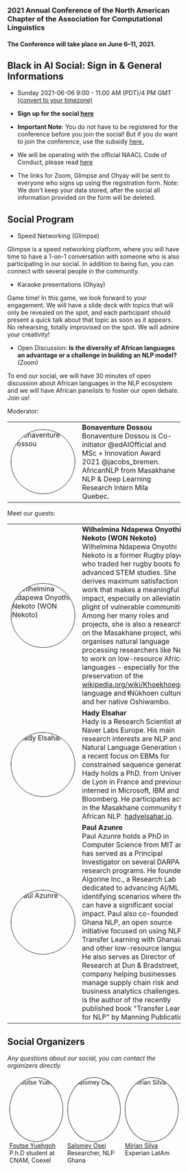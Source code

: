 ### 2021 Annual Conference of the North American Chapter of the Association for Computational Linguistics
#### The Conference will take place on June 6–11, 2021. 

## Black in AI Social: Sign in & General Informations
- Sunday 2021-06-06   9:00 - 11:00 AM (PDT)/4 PM GMT  [(convert to your timezone)](https://www.timeanddate.com/worldclock/converter.html)
- **Sign up for the social <a href="https://forms.gle/W3M69VPu9kVn1oew8" target="_blank">here</a>**

- **Important Note**: You do not have to be registered for the conference before you join the social! But if you do want to join the conference, use the subsidy <a href="https://forms.office.com/Pages/ResponsePage.aspx?id=28am4grn6EidKwihTYoMpX41ACvpRHNMrOJ_vQ5RiqBURUpLUzBXT0RJNUJXU05YUzdITFdZUVJGQi4u" target="_blank">here.</a>

- We will be operating with the official NAACL Code of Conduct, please read <a href="https://www.acm.org/code-of-ethics" target="_blank">here<a/>

- The links for Zoom, Glimpse and Ohyay will be sent to everyone who signs up using the registration form. Note: We don't keep your data stored, after the social all information provided on the form will be deleted.
## Social Program

- Speed Networking (Glimpse)
  
Glimpse is a speed networking platform, where you will have time to have a 1-on-1 conversation with someone who is also participating in our social. In addition to being fun, you can connect with several people in the community.

- Karaoke presentations (Ohyay)

Game time! In this game, we look forward to your engagement. We will have a slide deck with topics that will only be revealed on the spot, and each participant should present a quick talk about that topic as soon as it appears. No rehearsing, totally improvised on the spot. We will admire your creativity! 

- Open Discussion: **Is the diversity of African languages an advantage or a challenge in building an NLP model?** (Zoom)

To end our social, we will have 30 minutes of open discussion about African languages ​​in the NLP ecosystem and we will have African panelists to foster our open debate. Join us! 

Moderator: 

<table>
  <tr>
    <td>
      <img src="https://pbs.twimg.com/profile_images/1398702042525339650/Zc5dA88c_400x400.jpg"        
        alt="Bonaventure Dossou"
        style="width: 150px; height: 150px; object-fit:cover; border-radius: 50%; border: solid 1px;"/>
    </td>
    <td>
      <b>Bonaventure Dossou</b>
      </br>
      Bonaventure Dossou is Co-initiator @edAIOfficial and MSc + Innovation Award 2021 @jacobs_bremen.
      AfricanNLP from Masakhane NLP & Deep Learning Research Intern Mila Quebec. 
    </td>
  </tr>
</table>


Meet our guests: 

<table>
  <tr>
    <td>
      <img src="https://github.com/blackinai/blackinai.github.io/blob/main/bai/src/assets/img/events/Wilhelmina.jpeg?raw=true" alt="Wilhelmina Ndapewa Onyothi Nekoto (WON Nekoto)"
      style="width: 150px; height: 150px; object-fit:cover; border-radius: 50%; border: solid 1px;"/>
    </td>
    <td>
      <b>Wilhelmina Ndapewa Onyothi Nekoto (WON Nekoto)</b>
      </br>
      Wilhelmina Ndapewa Onyothi Nekoto is a former Rugby player, who traded her rugby boots for advanced STEM studies. She derives maximum satisfaction from work that makes a meaningful impact, especially on alleviating the plight of vulnerable communities. Among her many roles and projects, she is also a researcher on the Masakhane project, which organises natural language processing researchers like Nekoto to work on low-resource African languages - especially for the preservation of the <a href="https://en.wikipedia.org/wiki/Khoekhoegowab" target="_blank">wikipedia.org/wiki/Khoekhoegowab</a> language and ǂNūkhoen culture, and her native Oshiwambo.
    </td>
  </tr>
  <tr>
    <td>
      <img src="https://github.com/blackinai/blackinai.github.io/blob/main/bai/src/assets/img/events/Hady.png?raw=true" alt="Hady Elsahar"
      style="width: 150px; height: 150px; object-fit:cover; border-radius: 50%; border: solid 1px"/>
    </td>
    <td>
      <b>Hady Elsahar</b>
      </br>
      Hady is a Research Scientist at Naver Labs Europe. His main research interests are NLP and Natural Language Generation with a recent focus on EBMs for constrained sequence generation. Hady holds a PhD. from Université de Lyon in France and previously interned in Microsoft, IBM and Bloomberg. He participates actively in the Masakhane community for African NLP. <a href="https://www.hadyelsahar.io/" target="_blank">hadyelsahar.io</a>.
    </td>
  </tr><tr>
    <td>  
      <img src="https://github.com/blackinai/blackinai.github.io/blob/main/bai/src/assets/img/events/Paul.jpeg?raw=true" alt="Paul Azunre"
      style="width: 150px; height: 150px; object-fit:cover; border-radius: 50%; border: solid 1px"/>
    </td>
    <td>
      <b>Paul Azunre</b>
      </br>
      Paul Azunre holds a PhD in Computer Science from MIT and has served as a Principal Investigator on several DARPA research programs. He founded Algorine Inc., a Research Lab dedicated to advancing AI/ML and identifying scenarios where they can have a significant social impact. Paul also co-founded Ghana NLP, an open source initiative focused on using NLP and Transfer Learning with Ghanaian and other low-resource languages. He also serves as Director of Research at Dun & Bradstreet, a company helping businesses manage supply chain risk and other business analytics challenges. He is the author of the recently published book "Transfer Learning for NLP" by Manning Publications.
    </td>
  </tr>
</table>

## Social Organizers 

_Any questions about our social, you can contact the organizers directly._

<style>
* {
  box-sizing: border-box;
}
.column {
  float: left;
  width: 33.33%;
  padding: 5px;
}
/* Clearfix (clear floats) */
.row::after {
  content: "";
  clear: both;
  display: table;
}
</style>

<div class="row">
    <div class="column">
        <img src="https://github.com/blackinai/blackinai.github.io/blob/main/bai/src/assets/img/team/foutse.jpg?raw=true" alt="Foutse Yuehgoh"
        style="width: 150px; height: 150px; object-fit:cover; border-radius: 50%; border: solid 1px"/>
        <br/> <a href="https://www.linkedin.com/in/foutse-yuehgoh-9105b184/" target="_blank">Foutse Yuehgoh<a/>
        <br/> P.h.D student at CNAM, Coexel
    </div>
    <div class="column">
        <img src="https://github.com/blackinai/blackinai.github.io/blob/main/bai/src/assets/img/team/salomey.jpg?raw=true" alt="Salomey Osei"
        style="width: 150px; height: 150px; object-fit:cover; border-radius: 50%; border: solid 1px"/> 
        <br/> <a href="https://www.linkedin.com/in/salomey-osei-4b08a5b8/" target="_blank">Salomey Osei<a/>
        <br/> Researcher, NLP Ghana
    </div>
    <div class="column">
        <img src="https://github.com/blackinai/blackinai.github.io/blob/main/bai/src/assets/img/team/mirian.png?raw=true" alt="Mírian Silva"
        style="width: 150px; height: 150px; object-fit:cover; border-radius: 50%; border: solid 1px"/>
        <br/> <a href="https://mirianfsilva.github.io/" target="_blank">Mírian Silva</a>
        <br/> Experian LatAm
    </div>
</div>

<!-- object-position: 100% 0; -->



